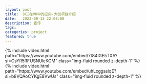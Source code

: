 ```yaml
---
layout: post
title:  BCI在VR中的应用-大创项目介绍 
date:   2023-09-13 22:08:00 
description: 宣传 
tags:  
categories: project
featured: true
---
```


<div class="row mt-3">
    <div class="col-sm mt-3 mt-md-0">
        {% include video.html path="https://www.youtube.com/embed/7t84lGE5TXA?si=CsYR5RFUSNUleKCM" class="img-fluid rounded z-depth-1" %}
    </div>
    <div class="col-sm mt-3 mt-md-0">
        {% include video.html path="https://www.youtube.com/embed/uhLxggasiqE?si=b8VQAoCYKgE8VwUs" class="img-fluid rounded z-depth-1" %}
    </div>
</div>
